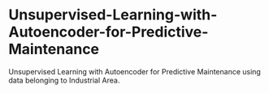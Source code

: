 # Unsupervised-Learning-with-Autoencoder-for-Predictive-Maintenance
Unsupervised Learning with Autoencoder for Predictive Maintenance using data belonging to Industrial Area.
